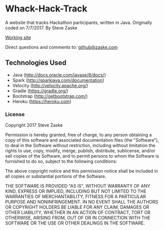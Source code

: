 # Whack-Hack-Track
A website that tracks Hackathon participants, written in Java.  Originally coded on 7/7/2017.  By Steve Zaske

[Working site](https://whack-hack-track.herokuapp.com/)

Direct questions and comments to: [github@zaske.com](mailto:github@zaske.com)

## Technologies Used
* Java (http://docs.oracle.com/javase/8/docs/)
* Spark (http://sparkjava.com/documentation)
* Velocity (http://velocity.apache.org/)
* Gradle (https://gradle.org/)
* Bootstrap (http://getbootstrap.com/)
* Heroku (https://heroku.com)

### License
Copyright 2017 Steve Zaske

Permission is hereby granted, free of charge, to any person obtaining a copy of this software and associated documentation files (the "Software"), to deal in the Software without restriction, including without limitation the rights to use, copy, modify, merge, publish, distribute, sublicense, and/or sell copies of the Software, and to permit persons to whom the Software is furnished to do so, subject to the following conditions:

The above copyright notice and this permission notice shall be included in all copies or substantial portions of the Software.

THE SOFTWARE IS PROVIDED "AS IS", WITHOUT WARRANTY OF ANY KIND, EXPRESS OR IMPLIED, INCLUDING BUT NOT LIMITED TO THE WARRANTIES OF MERCHANTABILITY, FITNESS FOR A PARTICULAR PURPOSE AND NONINFRINGEMENT. IN NO EVENT SHALL THE AUTHORS OR COPYRIGHT HOLDERS BE LIABLE FOR ANY CLAIM, DAMAGES OR OTHER LIABILITY, WHETHER IN AN ACTION OF CONTRACT, TORT OR OTHERWISE, ARISING FROM, OUT OF OR IN CONNECTION WITH THE SOFTWARE OR THE USE OR OTHER DEALINGS IN THE SOFTWARE.
